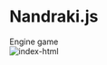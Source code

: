 # Nandraki.js
Engine game</br>
<img src="https://i.ibb.co/k6pMWgQ/index-html.png" alt="index-html" border="0">
